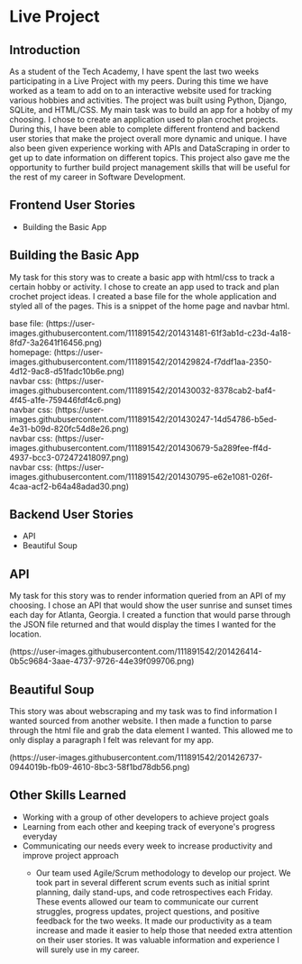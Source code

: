 <h1>Live Project</h1>
<h2>Introduction</h2>
<p>As a student of the Tech Academy, I have spent the last two weeks participating in a Live Project with my peers. During this time we have worked as a team to add on to an interactive website used for tracking various hobbies and activities. The project was built using Python, Django, SQLite, and HTML/CSS. My main task was to build an app for a hobby of my choosing. I chose to create an application used to plan crochet projects. During this, I have been able to complete different frontend and backend user stories that make the project overall more dynamic and unique. I have also been given experience working with APIs and DataScraping in order to get up to date information on different topics. This project also gave me the opportunity to further build project management skills that will be useful for the rest of my career in Software Development.</p>
<h2>Frontend User Stories</h2>
<ul>
  <li>Building the Basic App</li>
</ul>
<h2>Building the Basic App</h2>
<p>My task for this story was to create a basic app with html/css to track a certain hobby or activity. I chose to create an app used to track and plan crochet project ideas. I created a base file for the whole application and styled all of the pages. This is a snippet of the home page and navbar html.</p>
base file: (https://user-images.githubusercontent.com/111891542/201431481-61f3ab1d-c23d-4a18-8fd7-3a2641f16456.png)<br>
homepage: (https://user-images.githubusercontent.com/111891542/201429824-f7ddf1aa-2350-4d12-9ac8-d51fadc10b6e.png)<br>
navbar css: (https://user-images.githubusercontent.com/111891542/201430032-8378cab2-baf4-4f45-a1fe-759446fdf4c6.png)<br>
navbar css: (https://user-images.githubusercontent.com/111891542/201430247-14d54786-b5ed-4e31-b09d-820fc54d8e26.png)<br>
navbar css: (https://user-images.githubusercontent.com/111891542/201430679-5a289fee-ff4d-4937-bcc3-072472418097.png)<br>
navbar css: (https://user-images.githubusercontent.com/111891542/201430795-e62e1081-026f-4caa-acf2-b64a48adad30.png)
<h2>Backend User Stories</h2>
<ul>
<li>API</li>
<li>Beautiful Soup</li>
</ul>
<h2>API</h2>
<p>My task for this story was to render information queried from an API of my choosing. I chose an API that would show the user sunrise and sunset times each day for Atlanta, Georgia. I created a function that would parse through the JSON file returned and that would display the times I wanted for the location.</p>
(https://user-images.githubusercontent.com/111891542/201426414-0b5c9684-3aae-4737-9726-44e39f099706.png)
<h2>Beautiful Soup</h2>
<p>This story was about webscraping and my task was to find information I wanted sourced from another website. I then made a function to parse through the html file and grab the data element I wanted. This allowed me to only display a paragraph I felt was relevant for my app.</p>
(https://user-images.githubusercontent.com/111891542/201426737-0944019b-fb09-4610-8bc3-58f1bd78db56.png)
<h2>Other Skills Learned</h2>
<ul>
  <li>Working with a group of other developers to achieve project goals</li>
  <li>Learning from each other and keeping track of everyone's progress everyday</li>
  <li>Communicating our needs every week to increase productivity and improve project approach</li>
  <ul>
    <li>Our team used Agile/Scrum methodology to develop our project. We took part in several different scrum events such as initial sprint planning, daily stand-ups, and code retrospectives each Friday. These events allowed our team to communicate our current struggles, progress updates, project questions, and positive feedback for the two weeks. It made our productivity as a team increase and made it easier to help those that needed extra attention on their user stories. It was valuable information and experience I will surely use in my career.</li>
  </ul>
</ul>
